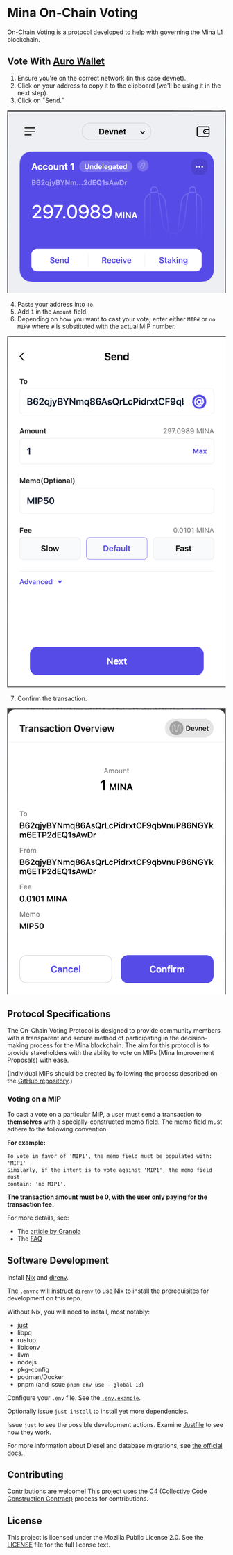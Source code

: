# Mina On-Chain Voting

On-Chain Voting is a protocol developed to help with governing the Mina L1 blockchain.

## Vote With [Auro Wallet](https://www.aurowallet.com/)

1. Ensure you're on the correct network (in this case devnet).
2. Click on your address to copy it to the clipboard (we'll be using it in the next step).
3. Click on "Send."

![Ouro Home](./ouro_screens/1.home.png)

4. Paste your address into `To`.
5. Add `1` in the `Amount` field.
6. Depending on how you want to cast your vote, enter either `MIP#` or `no MIP#` where `#` is
   substituted with the actual MIP number.

![Vote Details](./ouro_screens/2.vote_details.png)

7. Confirm the transaction.

![Vote Confirmation](./ouro_screens/3.confirmation.png)

## Protocol Specifications

The On-Chain Voting Protocol is designed to provide community members with a transparent and secure
method of participating in the decision-making process for the Mina blockchain. The aim for this
protocol is to provide stakeholders with the ability to vote on MIPs (Mina Improvement Proposals)
with ease.

(Individual MIPs should be created by following the process described on the
[GitHub repository](https://github.com/MinaProtocol/MIPs).)

### Voting on a MIP

To cast a vote on a particular MIP, a user must send a transaction to **themselves** with a
specially-constructed memo field. The memo field must adhere to the following convention.

**For example:**

```
To vote in favor of 'MIP1', the memo field must be populated with: 'MIP1'
Similarly, if the intent is to vote against 'MIP1', the memo field must
contain: 'no MIP1'.
```

**The transaction amount must be 0, with the user only paying for the transaction fee.**

For more details, see:

- The [article by Granola](https://granola.team/blog/mina-on-chain-voting-results-instructions/)
- The [FAQ](https://forums.minaprotocol.com/t/on-chain-voting-frequently-asked-questions-faq/5959)

## Software Development

Install [Nix](https://nixos.org/download) and [direnv](https://direnv.net/docs/installation.html).

The `.envrc` will instruct `direnv` to use Nix to install the prerequisites for development on this
repo.

Without Nix, you will need to install, most notably:

- [just](https://just.systems/man/en/)
- libpq
- rustup
- libiconv
- llvm
- nodejs
- pkg-config
- podman/Docker
- pnpm (and issue `pnpm env use --global 18`)

Configure your `.env` file. See the [`.env.example`](./.env.example).

Optionally issue `just install` to install yet more dependencies.

Issue `just` to see the possible development actions. Examine [Justfile](./Justfile) to see how they
work.

For more information about Diesel and database migrations, see
[the official docs.](https://crates.io/crates/diesel_cli).

## Contributing

Contributions are welcome! This project uses the
[C4 (Collective Code Construction Contract)](https://rfc.zeromq.org/spec/42/) process for
contributions.

## License

This project is licensed under the Mozilla Public License 2.0. See the [LICENSE](./LICENSE) file for
the full license text.
